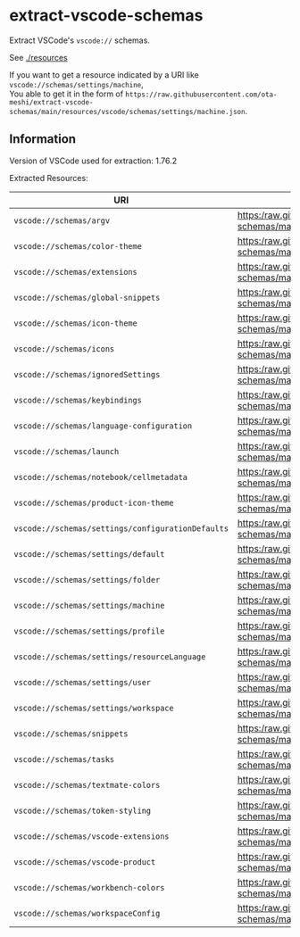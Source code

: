 # extract-vscode-schemas

Extract VSCode's `vscode://` schemas.

See [./resources](https://github.com/ota-meshi/extract-vscode-schemas/tree/main/resources/)

If you want to get a resource indicated by a URI like `vscode://schemas/settings/machine`,  \
You able to get it in the form of `https://raw.githubusercontent.com/ota-meshi/extract-vscode-schemas/main/resources/vscode/schemas/settings/machine.json`.

## Information

<!--EXTRACT-INFO-START-->

Version of VSCode used for extraction: 1.76.2

Extracted Resources:

| URI | GitHub URL |
| --- | ---------- |
| `vscode://schemas/argv` | <https:/raw.githubusercontent.com/ota-meshi/extract-vscode-schemas/main/resources/vscode/schemas/argv.json> |
| `vscode://schemas/color-theme` | <https:/raw.githubusercontent.com/ota-meshi/extract-vscode-schemas/main/resources/vscode/schemas/color-theme.json> |
| `vscode://schemas/extensions` | <https:/raw.githubusercontent.com/ota-meshi/extract-vscode-schemas/main/resources/vscode/schemas/extensions.json> |
| `vscode://schemas/global-snippets` | <https:/raw.githubusercontent.com/ota-meshi/extract-vscode-schemas/main/resources/vscode/schemas/global-snippets.json> |
| `vscode://schemas/icon-theme` | <https:/raw.githubusercontent.com/ota-meshi/extract-vscode-schemas/main/resources/vscode/schemas/icon-theme.json> |
| `vscode://schemas/icons` | <https:/raw.githubusercontent.com/ota-meshi/extract-vscode-schemas/main/resources/vscode/schemas/icons.json> |
| `vscode://schemas/ignoredSettings` | <https:/raw.githubusercontent.com/ota-meshi/extract-vscode-schemas/main/resources/vscode/schemas/ignoredSettings.json> |
| `vscode://schemas/keybindings` | <https:/raw.githubusercontent.com/ota-meshi/extract-vscode-schemas/main/resources/vscode/schemas/keybindings.json> |
| `vscode://schemas/language-configuration` | <https:/raw.githubusercontent.com/ota-meshi/extract-vscode-schemas/main/resources/vscode/schemas/language-configuration.json> |
| `vscode://schemas/launch` | <https:/raw.githubusercontent.com/ota-meshi/extract-vscode-schemas/main/resources/vscode/schemas/launch.json> |
| `vscode://schemas/notebook/cellmetadata` | <https:/raw.githubusercontent.com/ota-meshi/extract-vscode-schemas/main/resources/vscode/schemas/notebook/cellmetadata.json> |
| `vscode://schemas/product-icon-theme` | <https:/raw.githubusercontent.com/ota-meshi/extract-vscode-schemas/main/resources/vscode/schemas/product-icon-theme.json> |
| `vscode://schemas/settings/configurationDefaults` | <https:/raw.githubusercontent.com/ota-meshi/extract-vscode-schemas/main/resources/vscode/schemas/settings/configurationDefaults.json> |
| `vscode://schemas/settings/default` | <https:/raw.githubusercontent.com/ota-meshi/extract-vscode-schemas/main/resources/vscode/schemas/settings/default.json> |
| `vscode://schemas/settings/folder` | <https:/raw.githubusercontent.com/ota-meshi/extract-vscode-schemas/main/resources/vscode/schemas/settings/folder.json> |
| `vscode://schemas/settings/machine` | <https:/raw.githubusercontent.com/ota-meshi/extract-vscode-schemas/main/resources/vscode/schemas/settings/machine.json> |
| `vscode://schemas/settings/profile` | <https:/raw.githubusercontent.com/ota-meshi/extract-vscode-schemas/main/resources/vscode/schemas/settings/profile.json> |
| `vscode://schemas/settings/resourceLanguage` | <https:/raw.githubusercontent.com/ota-meshi/extract-vscode-schemas/main/resources/vscode/schemas/settings/resourceLanguage.json> |
| `vscode://schemas/settings/user` | <https:/raw.githubusercontent.com/ota-meshi/extract-vscode-schemas/main/resources/vscode/schemas/settings/user.json> |
| `vscode://schemas/settings/workspace` | <https:/raw.githubusercontent.com/ota-meshi/extract-vscode-schemas/main/resources/vscode/schemas/settings/workspace.json> |
| `vscode://schemas/snippets` | <https:/raw.githubusercontent.com/ota-meshi/extract-vscode-schemas/main/resources/vscode/schemas/snippets.json> |
| `vscode://schemas/tasks` | <https:/raw.githubusercontent.com/ota-meshi/extract-vscode-schemas/main/resources/vscode/schemas/tasks.json> |
| `vscode://schemas/textmate-colors` | <https:/raw.githubusercontent.com/ota-meshi/extract-vscode-schemas/main/resources/vscode/schemas/textmate-colors.json> |
| `vscode://schemas/token-styling` | <https:/raw.githubusercontent.com/ota-meshi/extract-vscode-schemas/main/resources/vscode/schemas/token-styling.json> |
| `vscode://schemas/vscode-extensions` | <https:/raw.githubusercontent.com/ota-meshi/extract-vscode-schemas/main/resources/vscode/schemas/vscode-extensions.json> |
| `vscode://schemas/vscode-product` | <https:/raw.githubusercontent.com/ota-meshi/extract-vscode-schemas/main/resources/vscode/schemas/vscode-product.json> |
| `vscode://schemas/workbench-colors` | <https:/raw.githubusercontent.com/ota-meshi/extract-vscode-schemas/main/resources/vscode/schemas/workbench-colors.json> |
| `vscode://schemas/workspaceConfig` | <https:/raw.githubusercontent.com/ota-meshi/extract-vscode-schemas/main/resources/vscode/schemas/workspaceConfig.json> |

<!--EXTRACT-INFO-END-->
